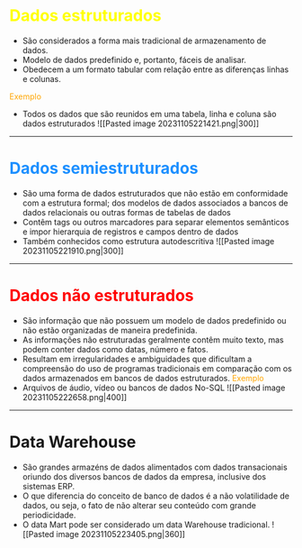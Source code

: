 # <span style="color:yellow">Dados estruturados</span>
- São considerados a forma mais tradicional de armazenamento de dados.
- Modelo de dados predefinido e, portanto, fáceis de analisar.
- Obedecem a um formato tabular com relação entre as diferenças linhas e colunas.

 <span style="color:orange">Exemplo</span>
 - Todos os dados que são reunidos em uma tabela, linha e coluna são dados estruturados
![[Pasted image 20231105221421.png|300]]
---
# <span style="color: #1E90FF">Dados semiestruturados</span>
- São uma forma de dados estruturados que não estão em conformidade com a estrutura formal; dos modelos de dados associados a bancos de dados relacionais ou outras formas de tabelas de dados
- Contêm tags ou outros marcadores para separar elementos semânticos e impor hierarquia de registros e campos dentro de dados
- Também conhecidos como estrutura autodescritiva
![[Pasted image 20231105221910.png|300]]
---
# <span style="color:red">Dados não estruturados</span> 
- São informação que não possuem um modelo de dados predefinido ou não estão organizadas de maneira predefinida.
- As informações não estruturadas geralmente contêm muito texto, mas podem conter dados como datas, número e fatos.
- Resultam em irregularidades e ambiguidades que dificultam a compreensão do uso de programas tradicionais em comparação com os dados armazenados em bancos de dados estruturados.
<span style="color:orange">Exemplo</span>
- Arquivos de áudio, vídeo ou bancos de dados No-SQL
 ![[Pasted image 20231105222658.png|400]]
---
# Data Warehouse
- São grandes armazéns de dados alimentados com dados transacionais oriundo dos diversos bancos de dados da empresa, inclusive dos sistemas ERP. 
- O que diferencia do conceito de banco de dados é a não volatilidade de dados, ou seja, o fato de não alterar seu conteúdo com grande periodicidade.
- O data Mart pode ser considerado um data Warehouse tradicional.
![[Pasted image 20231105223405.png|360]]
